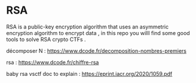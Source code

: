 # RSA
RSA is a public-key encryption algorithm that uses an asymmetric encryption algorithm to encrypt data , in this repo you willl find some good tools to solve RSA crypto CTFs .



décomposer N :   https://www.dcode.fr/decomposition-nombres-premiers

rsa : https://www.dcode.fr/chiffre-rsa

baby rsa vsctf  doc to explain : https://eprint.iacr.org/2020/1059.pdf
